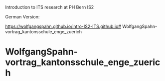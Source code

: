 Introduction to ITS research at PH Bern IS2


German Version:

https://wolfgangspahn.github.io/intro-IS2-ITS.github.io# WolfgangSpahn-vortrag_kantonsschule_enge_zuerich
# WolfgangSpahn-vortrag_kantonsschule_enge_zuerich
